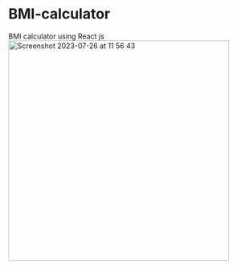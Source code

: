 # BMI-calculator
 BMI calculator using React js
<img width="439" alt="Screenshot 2023-07-26 at 11 56 43" src="https://github.com/devansh-mankar/BMI-calculator/assets/98455928/32dcde5f-44dd-4eda-b499-07a07a34a363">
